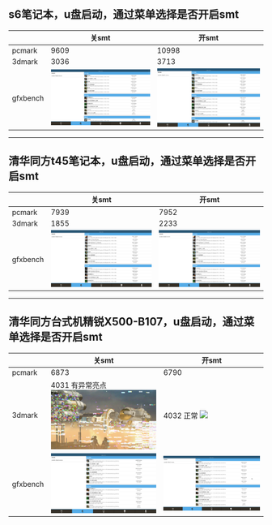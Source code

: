 ## s6笔记本，u盘启动，通过菜单选择是否开启smt

||关smt|开smt|
|-----|-----|-----|
|pcmark|9609|10998|
|3dmark|3036|3713|
|gfxbench|![](../picture/s6_nosmt_gfxbench1.png)|![](../picture/s6_smt_gfx1.png)|

***

## 清华同方t45笔记本，u盘启动，通过菜单选择是否开启smt

||关smt|开smt|
|-----|-----|-----|
|pcmark|7939|7952|
|3dmark|1855|2233|
|gfxbench|![](../picture/t45_nosmt_gfx1.png)|![](../picture/t45_smt_gfx1.png)|

***

## 清华同方台式机精锐X500-B107，u盘启动，通过菜单选择是否开启smt

||关smt|开smt|
|-----|-----|-----|
|pcmark|6873|6790|
|3dmark|4031 有异常亮点  ![](../picture/b107_nosmt_3dmarklight.png)|4032 正常  ![](../picture/b107_smt_3dmarknormal.png)|
|gfxbench|![](../picture/b107_nosmt_gfx1.png)|![](../picture/b107_smt_gfx1.png)|
